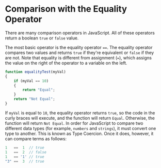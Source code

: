 # **Comparison with the Equality Operator**

There are many comparison operators in JavaScript. All of these operators return a boolean `true` or `false` value.

The most basic operator is the equality operator `==`. The equality operator compares two values and returns `true` if they're equivalent or `false` if they are not. Note that equality is different from assignment (`=`), which assigns the value on the right of the operator to a variable on the left.

```js
function equalityTest(myVal)
{
    if (myVal == 10)
    {
        return "Equal";
    }
    return "Not Equal";
}
```

If `myVal` is equal to `10`, the equality operator returns `true`, so the code in the curly braces will execute, and the function will return `Equal`. Otherwise, the function will return `Not Equal`. In order for JavaScript to compare two different data types (for example, `numbers` and `strings`), it must convert one type to another. This is known as Type Coercion. Once it does, however, it can compare terms as follows:

```js
1   ==  1  // true
1   ==  2  // false
1   == '1' // true
"3" ==  3  // true
```